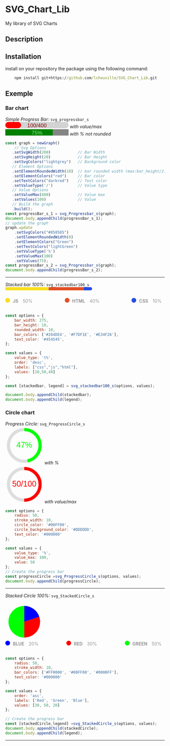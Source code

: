 # SVG_Chart_Lib
My library of SVG Charts 

## Description

## Installation

install on your repository the package using the following command:
```cmd
    npm install git+https://github.com/lchouville/SVG_Chart_Lib.git
```

## Exemple

### Bar chart
*Simple Progress Bar:* `svg_progressbar_s`<br>
<svg width="200" height="20">
    <rect width="200" height="20" fill="lightgray" rx="10" ry="10"></rect>
    <rect width="50" height="20" fill="red" rx="10" ry="10"></rect>
    <text x="100" fill="darkred" font-family="sans-serif" text-anchor="middle" font-size="17" y="16.8">
        100/400
    </text>
</svg> *with value/max*<br>
<svg width="200" height="20">
    <rect width="200" height="20" fill="#858585" rx="0" ry="0"></rect>
    <rect width="150" height="20" fill="Green" rx="0" ry="0"></rect>
    <text x="100" fill="lightGreen" font-family="sans-serif" text-anchor="middle" font-size="17" y="16.8">
        75%
    </text>
</svg> *with % not rounded*<br>

```js
const graph = newGraph()
    // Svg Options
   .setSvgWidth(200)            // Bar Width
   .setSvgHeight(20)            // Bar Height
   .setSvgColors("lightgrey")   // Background color
   // Element Options
   .setElementRoundedWidth(10)  // bar rounded width (max:bar_height/2)
   .setElementColors("red")     // Bar color
   .setTextColors("darkred")    // Text color
   .setValueType('/')           // Value type
   // Value Options
   .setValueMax(400)            // Value max
   .setValues(100)              // Value
   // Build the graph
   .build();
const progressBar_s_1 = svg_Progressbar_s(graph);
document.body.appendChild(progressBar_s_1);
// update the graph
graph.update
    .setSvgColors("#858585")
    .setElementRoundedWidth(0)
    .setElementColors("Green")
    .setTextColors("lightGreen")
    .setValueType('%')   
    .setValueMax(100)  
    .setValues(75);
const progressBar_s_2 = svg_Progressbar_s(graph);
document.body.appendChild(progressBar_s_2);
```
---

*Stacked bar 100%:* `svg_stackedbar100_s`<br>
<svg width="275" height="20">
    <rect width="275" height="10" fill="darkgrey" rx="5" ry="5"></rect>
    <path d="   M5,0
                H136.5
                V10
                H5
                A5,5 0 0,1 0,5
                V5
                A5,5 0 0,1 5,0
                Z
            " fill="#F7DF1E">
    </path>
    <path d="   M137.5,0
                H246.5
                V10
                H137.5
                Z
            " fill="#E34F26">
    </path>
    <path d="
                M247.5,0
                H269
                A5,5 0 0,1 274,5
                V5
                A5,5 0 0,1 269,10
                H247.5
                Z
            " fill="#264DE4">
    </path>
</svg>
<div class="legend" style="width: auto; display: flex; flex-flow: wrap; place-content: center space-between; align-items: center;">
    <div class="legend-item">
        <span style="display: inline-block; width: 15px; height: 15px; margin-right: 5px; border-radius: 50%; background-color: rgb(247, 223, 30);">
        </span>
        <span style="display: inline-block; width: auto; height: 15px; margin-right: 10px; font-weight: bold; color: rgb(150, 150, 150);">
            JS 
        </span>
        <span style="display: inline-block; width: auto; height: 15px; margin-right: 10px; color: rgb(150, 150, 150);">
            50%
        </span>
    </div>
    <div class="legend-item">
        <span style="display: inline-block; width: 15px; height: 15px; margin-right: 5px; border-radius: 50%; background-color: rgb(227, 79, 38);">
        </span>
        <span style="display: inline-block; width: auto; height: 15px; margin-right: 10px; font-weight: bold; color: rgb(150, 150, 150);">
            HTML 
        </span>
        <span style="display: inline-block; width: auto; height: 15px; margin-right: 10px; color: rgb(150, 150, 150);">
            40%
        </span>
    </div>
    <div class="legend-item">
        <span style="display: inline-block; width: 15px; height: 15px; margin-right: 5px; border-radius: 50%; background-color: rgb(38, 77, 228);">
        </span>
        <span style="display: inline-block; width: auto; height: 15px; margin-right: 10px; font-weight: bold; color: rgb(150, 150, 150);">
            CSS 
        </span>
        <span style="display: inline-block; width: auto; height: 15px; margin-right: 10px; color: rgb(150, 150, 150);">
            10%
        </span>
    </div>
</div><br>

```js
const options = {
    bar_width: 275,
    bar_height: 10,
    rounded_width: 10,
    bar_colors: ['#264DE4', '#F7DF1E', '#E34F26'],
    text_color: '#454545',
};

const values = {
    value_type: 't%',
    order: 'desc',
    labels: ["css","js","html"],
    values: [10,50,40]
};

const [stackedbar, legend] = svg_stackedbar100_s(options, values);

document.body.appendChild(stackedbar);
document.body.appendChild(legend);
```

### Circle chart

*Progress Circle:* `svg_ProgressCircle_s`<br>
<svg width="120" height="120">
    <circle cx="60" cy="60" r="50" stroke="#DDDDDD" stroke-width="10" fill="none"></circle>
    <circle cx="60" cy="60" r="50" stroke="#00FF00" stroke-width="10" fill="none" stroke-dasharray="314.1592653589793" stroke-dashoffset="167.55160819145564" transform="rotate(-90 60 60)"></circle>
    <text x="60" y="60" fill="#00FF00" font-family="sans-serif" font-size="25" dominant-baseline="middle" text-anchor="middle">
        47%
    </text>
</svg> *with %*<br>
<svg width="120" height="120">
    <circle cx="60" cy="60" r="50" stroke="#DDDDDD" stroke-width="10" fill="none"></circle>
    <circle cx="60" cy="60" r="50" stroke="red" stroke-width="10" fill="none" stroke-dasharray="314.1592653589793" stroke-dashoffset="157.07963267948966" transform="rotate(-90 60 60)"></circle>
    <text x="60" y="60" fill="red" font-family="sans-serif" font-size="25" dominant-baseline="middle" text-anchor="middle">
        50/100
    </text>
</svg> *with value/max*<br>

```js
const options = {
    radius: 50,
    stroke_width: 10,
    circle_color: '#00FF00',
    circle_background_color: '#DDDDDD',
    text_color: '#000000'
};

const values = {
    value_type: '%',
    value_max: 100,
    value: 50
};
// Create the progress bar
const progressCircle =svg_ProgressCircle_s(options, values);
document.body.appendChild(progressCircle);
```

---

*Stacked Circle 100%:* `svg_StackedCircle_s`<br>

<svg width="120" height="120">
    <path d="
            M 60,60
            L 60,10
            A 50,50 0 0,1 107.55282581475768,44.54915028125263
            Z
        " fill="#0000FF">
    </path>
    <path d="
            M 60,60
            L 107.55282581475768,44.54915028125263
            A 50,50 0 0,1 60,110
            Z
        " fill="#FF0000">
    </path>
    <path d="
            M 60,60
            L 60,110
            A 50,50 0 0,1 59.99999999999999,10
            Z
        " fill="#00FF00">
    </path>
</svg>

<div  class="legend" style="display: flex; flex-flow: wrap; place-content: center space-between; align-items: center;">
    <div class="legend-item">
        <span style="display: inline-block; width: 15px; height: 15px; margin-right: 5px; border-radius: 50%; background-color: rgb(0, 0, 255);"></span>
        <span style="display: inline-block; width: auto; height: 15px; margin-right: 10px; font-weight: bold; color: rgb(150, 150, 150);">
            BLUE 
        </span>
        <span style="display: inline-block; width: auto; height: 15px; margin-right: 10px; color: rgb(150, 150, 150);">
            20%
        </span>
    </div>
    <div class="legend-item">
        <span style="display: inline-block; width: 15px; height: 15px; margin-right: 5px; border-radius: 50%; background-color: rgb(255, 0, 0);"></span>
        <span style="display: inline-block; width: auto; height: 15px; margin-right: 10px; font-weight: bold; color: rgb(150, 150, 150);">
            RED 
        </span>
        <span style="display: inline-block; width: auto; height: 15px; margin-right: 10px; color: rgb(150, 150, 150);">
            30%
        </span>
    </div>
    <div class="legend-item">
        <span style="display: inline-block; width: 15px; height: 15px; margin-right: 5px; border-radius: 50%; background-color: rgb(0, 255, 0);"></span>
        <span style="display: inline-block; width: auto; height: 15px; margin-right: 10px; font-weight: bold; color: rgb(150, 150, 150);">
            GREEN 
        </span>
        <span style="display: inline-block; width: auto; height: 15px; margin-right: 10px; color: rgb(150, 150, 150);">
            50%
        </span>
    </div>
</div><br>

```js
const options = {
    radius: 50,
    stroke_width: 10,
    bar_colors: ['#FF0000', '#00FF00', '#0000FF'],
    text_color: '#000000'
};

const values = {
    order: 'asc',
    labels: ['Red', 'Green', 'Blue'],
    values: [30, 50, 20]
};

// Create the progress bar
const [stackedCircle,legend] =svg_StackedCircle_s(options, values);
document.body.appendChild(stackedCircle);
document.body.appendChild(legend);
```
---

